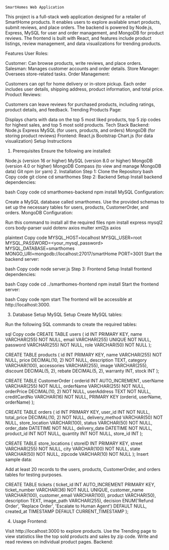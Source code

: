     SmartHomes Web Application
This project is a full-stack web application designed for a retailer of SmartHome products. It enables users to explore available smart products, submit reviews, and place orders. The backend is powered by Node.js, Express, MySQL for user and order management, and MongoDB for product reviews. The frontend is built with React, and features include product listings, review management, and data visualizations for trending products.

Features
User Roles:

Customer: Can browse products, write reviews, and place orders.
Salesman: Manages customer accounts and order details.
Store Manager: Oversees store-related tasks.
Order Management:

Customers can opt for home delivery or in-store pickup.
Each order includes user details, shipping address, product information, and total price.
Product Reviews:

Customers can leave reviews for purchased products, including ratings, product details, and feedback.
Trending Products Page:

Displays charts with data on the top 5 most liked products, top 5 zip codes for highest sales, and top 5 most sold products.
Tech Stack
Backend:
Node.js
Express
MySQL (for users, products, and orders)
MongoDB (for storing product reviews)
Frontend:
React.js
Bootstrap
Chart.js (for data visualization)
Setup Instructions
1. Prerequisites
Ensure the following are installed:

Node.js (version 16 or higher)
MySQL (version 8.0 or higher)
MongoDB (version 4.0 or higher)
MongoDB Compass (to view and manage MongoDB data)
Git
npm (or yarn)
2. Installation
Step 1: Clone the Repository
bash
Copy code
git clone <repository-url>
cd smarthomes
Step 2: Backend Setup
Install backend dependencies:

bash
Copy code
cd smarthomes-backend
npm install
MySQL Configuration:

Create a MySQL database called smarthomes.
Use the provided schemas to set up the necessary tables for users, products, CustomerOrder, and orders.
MongoDB Configuration:

Run this command to install all the required files
npm install express mysql2 cors body-parser uuid dotenv axios multer xml2js axios


plaintext
Copy code
MYSQL_HOST=localhost
MYSQL_USER=root
MYSQL_PASSWORD=<your_mysql_password>
MYSQL_DATABASE=smarthomes
MONGO_URI=mongodb://localhost:27017/smartHome
PORT=3001
Start the backend server:

bash
Copy code
node server.js
Step 3: Frontend Setup
Install frontend dependencies:

bash
Copy code
cd ../smarthomes-frontend
npm install
Start the frontend server:

bash
Copy code
npm start
The frontend will be accessible at http://localhost:3000.

3. Database Setup
MySQL Setup
Create MySQL tables:

Run the following SQL commands to create the required tables:

sql
Copy code
CREATE TABLE users (
    id INT PRIMARY KEY,
    name VARCHAR(255) NOT NULL,
    email VARCHAR(255) UNIQUE NOT NULL,
    password VARCHAR(255) NOT NULL,
    role VARCHAR(50) NOT NULL
);

CREATE TABLE products (
    id INT PRIMARY KEY,
    name VARCHAR(255) NOT NULL,
    price DECIMAL(10, 2) NOT NULL,
    description TEXT,
    category VARCHAR(100),
    accessories VARCHAR(255),
    image VARCHAR(255),
    discount DECIMAL(5, 2),
    rebate DECIMAL(5, 2),
    warranty INT,
    stock INT
);

CREATE TABLE CustomerOrder (
    orderid INT AUTO_INCREMENT,
    userName VARCHAR(255) NOT NULL,
    orderName VARCHAR(255) NOT NULL,
    orderPrice DECIMAL(10, 2) NOT NULL,
    userAddress TEXT NOT NULL,
    creditCardNo VARCHAR(16) NOT NULL,
    PRIMARY KEY (orderid, userName, orderName)
);

CREATE TABLE orders (
    id INT PRIMARY KEY,
    user_id INT NOT NULL,
    total_price DECIMAL(10, 2) NOT NULL,
    delivery_method VARCHAR(50) NOT NULL,
    store_location VARCHAR(100),
    status VARCHAR(50) NOT NULL,
    order_date DATETIME NOT NULL,
    delivery_date DATETIME NOT NULL,
    product_id INT NOT NULL,
    quantity INT NOT NULL,
    store_id INT
);

CREATE TABLE store_locations (
    storeID INT PRIMARY KEY,
    street VARCHAR(255) NOT NULL,
    city VARCHAR(100) NOT NULL,
    state VARCHAR(50) NOT NULL,
    zipcode VARCHAR(10) NOT NULL
);
Insert sample data:

Add at least 20 records to the users, products, CustomerOrder, and orders tables for testing purposes.

CREATE TABLE tickets (
    ticket_id INT AUTO_INCREMENT PRIMARY KEY,
    ticket_number VARCHAR(36) NOT NULL UNIQUE,
    customer_name VARCHAR(100),
    customer_email VARCHAR(100),
    product VARCHAR(50),
    description TEXT,
    image_path VARCHAR(255),
    decision ENUM('Refund Order', 'Replace Order', 'Escalate to Human Agent') DEFAULT NULL,
    created_at TIMESTAMP DEFAULT CURRENT_TIMESTAMP
);



4. Usage
Frontend:

Visit http://localhost:3000 to explore products.
Use the Trending page to view statistics like the top sold products and sales by zip code.
Write and read reviews on individual product pages.
Backend:

